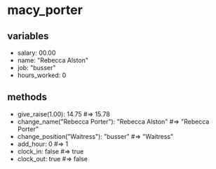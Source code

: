 # macy_porter

## variables
* salary: 00.00
* name: "Rebecca Alston"
* job: "busser"
* hours_worked: 0

## methods
* give_raise(1.00): 14.75 #=> 15.78
* change_name("Rebecca Porter"): "Rebecca Alston" #=> "Rebecca Porter"
* change_position("Waitress"): "busser" #=> "Waitress"
* add_hour: 0 #=> 1
* clock_in: false #=> true
* clock_out: true #=> false
